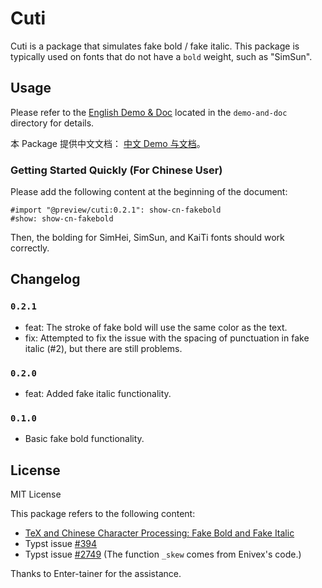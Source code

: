 # Cuti

Cuti is a package that simulates fake bold / fake italic. This package is typically used on fonts that do not have a `bold` weight, such as "SimSun".

## Usage

Please refer to the [English Demo & Doc](./demo-and-doc/demo-and-doc.pdf) located in the `demo-and-doc` directory for details.

本 Package 提供中文文档： [中文 Demo 与文档](./demo-and-doc/demo-and-doc-cn.pdf)。

### Getting Started Quickly (For Chinese User)

Please add the following content at the beginning of the document:

```typst
#import "@preview/cuti:0.2.1": show-cn-fakebold
#show: show-cn-fakebold
```

Then, the bolding for SimHei, SimSun, and KaiTi fonts should work correctly.

## Changelog

### `0.2.1`

- feat: The stroke of fake bold will use the same color as the text.
- fix: Attempted to fix the issue with the spacing of punctuation in fake italic (#2), but there are still problems.

### `0.2.0`

- feat: Added fake italic functionality.

### `0.1.0`

- Basic fake bold functionality.

## License

MIT License

This package refers to the following content:

- [TeX and Chinese Character Processing: Fake Bold and Fake Italic](https://zhuanlan.zhihu.com/p/19686102)
- Typst issue [#394](https://github.com/typst/typst/issues/394)
- Typst issue [#2749](https://github.com/typst/typst/issues/2749) (The function `_skew` comes from Enivex's code.)

Thanks to Enter-tainer for the assistance.
